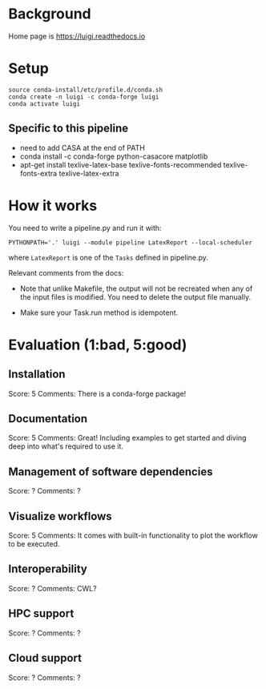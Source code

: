 
# Background

Home page is https://luigi.readthedocs.io

# Setup

```
source conda-install/etc/profile.d/conda.sh
conda create -n luigi -c conda-forge luigi
conda activate luigi
```

## Specific to this pipeline

* need to add CASA at the end of PATH
* conda install -c conda-forge python-casacore matplotlib
* apt-get install texlive-latex-base texlive-fonts-recommended texlive-fonts-extra texlive-latex-extra

# How it works

You need to write a pipeline.py and run it with:

```
PYTHONPATH='.' luigi --module pipeline LatexReport --local-scheduler
```

where `LatexReport` is one of the `Tasks` defined in pipeline.py.

Relevant comments from the docs:

* Note that unlike Makefile, the output will not be recreated when any of the input files is modified. You need to delete the output file manually.

* Make sure your Task.run method is idempotent.


# Evaluation (1:bad, 5:good)

## Installation

Score: 5
Comments: There is a conda-forge package!

## Documentation

Score: 5
Comments: Great! Including examples to get started and diving deep into what's required to use it.

## Management of software dependencies

Score: ?
Comments: ?

## Visualize workflows

Score: 5
Comments: It comes with built-in functionality to plot the workflow to be executed.

## Interoperability

Score: ?
Comments: CWL?


## HPC support

Score: ?
Comments: ?

## Cloud support

Score: ?
Comments: ?

